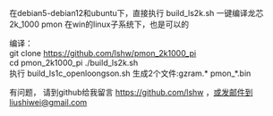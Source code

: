 
在debian5-debian12和ubuntu下，直接执行 
build_ls2k.sh  一键编译龙芯2k_1000 pmon 
在win的linux子系统下，也是可以的 

编译：  
 git clone https://github.com/lshw/pmon_2k1000_pi  
 cd pmon_2k1000_pi
 ./build_ls2k.sh  
 执行 build_ls1c_openloongson.sh 生成2个文件:gzram.* pmon_*.bin  
 
有问题， 请到github给我留言 https://github.com/lshw  ，或发邮件到liushiwei@gmail.com  
